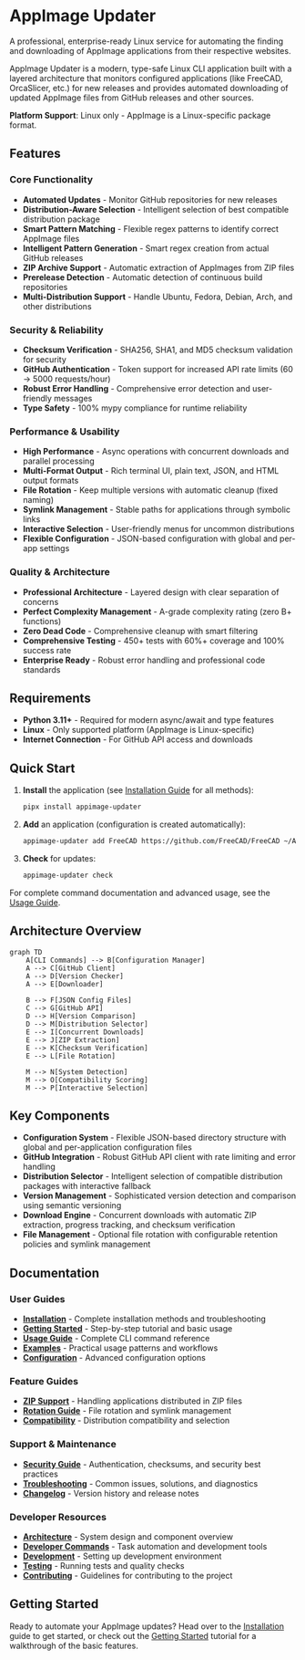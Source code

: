 # AppImage Updater

A professional, enterprise-ready Linux service for automating the finding and downloading of AppImage applications from their respective websites.

AppImage Updater is a modern, type-safe Linux CLI application built with a layered architecture that monitors configured applications (like FreeCAD, OrcaSlicer, etc.) for new releases and provides automated downloading of updated AppImage files from GitHub releases and other sources.

**Platform Support**: Linux only - AppImage is a Linux-specific package format.

## Features

### Core Functionality

- **Automated Updates** - Monitor GitHub repositories for new releases
- **Distribution-Aware Selection** - Intelligent selection of best compatible distribution package
- **Smart Pattern Matching** - Flexible regex patterns to identify correct AppImage files
- **Intelligent Pattern Generation** - Smart regex creation from actual GitHub releases
- **ZIP Archive Support** - Automatic extraction of AppImages from ZIP files
- **Prerelease Detection** - Automatic detection of continuous build repositories
- **Multi-Distribution Support** - Handle Ubuntu, Fedora, Debian, Arch, and other distributions

### Security & Reliability

- **Checksum Verification** - SHA256, SHA1, and MD5 checksum validation for security
- **GitHub Authentication** - Token support for increased API rate limits (60 → 5000 requests/hour)
- **Robust Error Handling** - Comprehensive error detection and user-friendly messages
- **Type Safety** - 100% mypy compliance for runtime reliability

### Performance & Usability

- **High Performance** - Async operations with concurrent downloads and parallel processing
- **Multi-Format Output** - Rich terminal UI, plain text, JSON, and HTML output formats
- **File Rotation** - Keep multiple versions with automatic cleanup (fixed naming)
- **Symlink Management** - Stable paths for applications through symbolic links
- **Interactive Selection** - User-friendly menus for uncommon distributions
- **Flexible Configuration** - JSON-based configuration with global and per-app settings

### Quality & Architecture

- **Professional Architecture** - Layered design with clear separation of concerns
- **Perfect Complexity Management** - A-grade complexity rating (zero B+ functions)
- **Zero Dead Code** - Comprehensive cleanup with smart filtering
- **Comprehensive Testing** - 450+ tests with 60%+ coverage and 100% success rate
- **Enterprise Ready** - Robust error handling and professional code standards

## Requirements

- **Python 3.11+** - Required for modern async/await and type features
- **Linux** - Only supported platform (AppImage is Linux-specific)
- **Internet Connection** - For GitHub API access and downloads

## Quick Start

1. **Install** the application (see [Installation Guide](installation.md) for all methods):

   ```bash
   pipx install appimage-updater
   ```

1. **Add** an application (configuration is created automatically):

   ```bash
   appimage-updater add FreeCAD https://github.com/FreeCAD/FreeCAD ~/Applications/FreeCAD
   ```

1. **Check** for updates:

   ```bash
   appimage-updater check
   ```

For complete command documentation and advanced usage, see the [Usage Guide](usage.md).

## Architecture Overview

```mermaid
graph TD
    A[CLI Commands] --> B[Configuration Manager]
    A --> C[GitHub Client]
    A --> D[Version Checker]
    A --> E[Downloader]

    B --> F[JSON Config Files]
    C --> G[GitHub API]
    D --> H[Version Comparison]
    D --> M[Distribution Selector]
    E --> I[Concurrent Downloads]
    E --> J[ZIP Extraction]
    E --> K[Checksum Verification]
    E --> L[File Rotation]

    M --> N[System Detection]
    M --> O[Compatibility Scoring]
    M --> P[Interactive Selection]
```

## Key Components

- **Configuration System** - Flexible JSON-based directory structure with global and per-application configuration files
- **GitHub Integration** - Robust GitHub API client with rate limiting and error handling
- **Distribution Selector** - Intelligent selection of compatible distribution packages with interactive fallback
- **Version Management** - Sophisticated version detection and comparison using semantic versioning
- **Download Engine** - Concurrent downloads with automatic ZIP extraction, progress tracking, and checksum verification
- **File Management** - Optional file rotation with configurable retention policies and symlink management

## Documentation

### User Guides

- **[Installation](installation.md)** - Complete installation methods and troubleshooting
- **[Getting Started](getting-started.md)** - Step-by-step tutorial and basic usage
- **[Usage Guide](usage.md)** - Complete CLI command reference
- **[Examples](examples.md)** - Practical usage patterns and workflows
- **[Configuration](configuration.md)** - Advanced configuration options

### Feature Guides

- **[ZIP Support](zip-support.md)** - Handling applications distributed in ZIP files
- **[Rotation Guide](rotation.md)** - File rotation and symlink management
- **[Compatibility](compatibility.md)** - Distribution compatibility and selection

### Support & Maintenance

- **[Security Guide](security.md)** - Authentication, checksums, and security best practices
- **[Troubleshooting](troubleshooting.md)** - Common issues, solutions, and diagnostics
- **[Changelog](changelog.md)** - Version history and release notes

### Developer Resources

- **[Architecture](architecture.md)** - System design and component overview
- **[Developer Commands](commands.md)** - Task automation and development tools
- **[Development](development.md)** - Setting up development environment
- **[Testing](testing.md)** - Running tests and quality checks
- **[Contributing](contributing.md)** - Guidelines for contributing to the project

## Getting Started

Ready to automate your AppImage updates? Head over to the [Installation](installation.md) guide to get started, or check out the [Getting Started](getting-started.md) tutorial for a walkthrough of the basic features.
